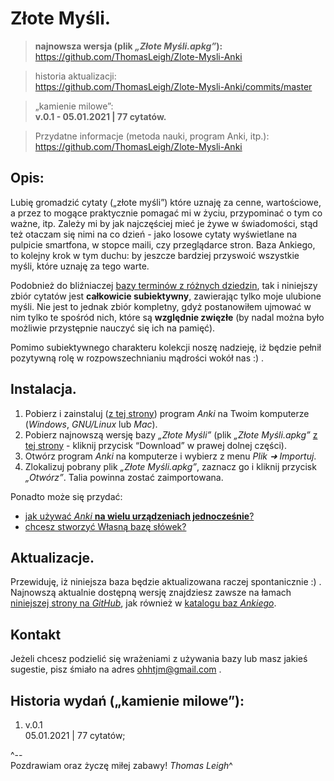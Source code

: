 Złote Myśli.
=======================

> **najnowsza wersja (plik *„Złote Myśli.apkg”*):**   
https://github.com/ThomasLeigh/Zlote-Mysli-Anki

> historia aktualizacji:   
https://github.com/ThomasLeigh/Zlote-Mysli-Anki/commits/master

> „kamienie milowe”:  
**v.0.1 - 05.01.2021 | 77 cytatów.**  

> Przydatne informacje (metoda nauki, program Anki, itp.):    
https://github.com/ThomasLeigh/Zlote-Mysli-Anki



## Opis:
Lubię gromadzić cytaty („złote myśli”) które uznaję za cenne, wartościowe, a przez to mogące praktycznie pomagać mi w życiu, przypominać o tym co ważne, itp. Zależy mi by jak najczęściej mieć je żywe w świadomości, stąd też otaczam się nimi na co dzień - jako losowe cytaty wyświetlane na pulpicie smartfona, w stopce maili, czy przeglądarce stron. Baza Ankiego, to kolejny krok w tym duchu: by jeszcze bardziej przyswoić wszystkie myśli, które uznaję za tego warte.

Podobnież do bliźniaczej 	[bazy terminów z różnych dziedzin][8], tak i niniejszy zbiór cytatów jest **całkowicie subiektywny**, zawierając tylko moje ulubione myśli. Nie jest to jednak zbiór kompletny, gdyż postanowiłem ujmować w nim tylko te spośród nich, które są **względnie zwięzłe** (by nadal można było możliwie przystępnie nauczyć się ich na pamięć).

Pomimo subiektywnego charakteru kolekcji noszę nadzieję, iż będzie pełnił pozytywną rolę w rozpowszechnianiu mądrości wokół nas :) .


## Instalacja.
1. Pobierz i zainstaluj ([z tej strony][7]) program *Anki* na Twoim komputerze (*Windows*, *GNU/Linux* lub *Mac*).
2. Pobierz najnowszą wersję bazy *„Złote Myśli”* (plik *„Złote Myśli.apkg”* [z tej strony][6] - kliknij przycisk “Download” w prawej dolnej części).
3. Otwórz program *Anki* na komputerze i wybierz z menu *Plik ➜ Importuj*.
4. Zlokalizuj pobrany plik *„Złote Myśli.apkg”*, zaznacz go i kliknij przycisk *„Otwórz”*. Talia powinna zostać zaimportowana.


Ponadto może się przydać:
- [jak używać *Anki* **na wielu urządzeniach jednocześnie**?][4]
- [chcesz stworzyć Własną bazę słówek?][4]


## Aktualizacje.
Przewiduję, iż niniejsza baza będzie aktualizowana raczej spontanicznie :) . Najnowszą aktualnie dostępną wersję znajdziesz zawsze na łamach [niniejszej strony na *GitHub*][6], jak również w [katalogu baz *Ankiego*][5].


## Kontakt
Jeżeli chcesz podzielić się wrażeniami z używania bazy lub masz jakieś sugestie, pisz śmiało na adres <ohhtjm@gmail.com> .


## Historia wydań („kamienie milowe”):
1. v.0.1  
05.01.2021 | 77 cytatów;



^--  
Pozdrawiam oraz życzę miłej zabawy!
*Thomas Leigh*^



[1]: http://thomascafepodcast.blogspot.com/2016/12/sposob-na-przyswajanie-nowego-sownictwa.html#post
	"Sposób na przyswajanie nowego słownictwa."

[2]: http://thomascafepodcast.blogspot.com/2016/12/co-najbardziej-pomaga-mi-w-nauce-jezyka.html#post
	"Co najbardziej pomaga Mi w nauce języka?"

[3]: http://moliumpodcast.blogspot.com/2015/11/molium-10-dolores-cannon-poszerzanie.html#post
	"O Ankim w audycji Molium."

[4]: http://moliumpodcast.blogspot.com/2015/10/poszerzaj-swoj-zasob-sownictwa-z-anki.html#post

[5]: https://ankiweb.net/shared/decks/Z%C5%82ote%20My%C5%9Bli
	
[6]: https://github.com/ThomasLeigh/Zlote-Mysli-Anki/raw/master/Z%C5%82ote%20My%C5%9Bli.apkg

[7]: https://apps.ankiweb.net#download

[8]: https://github.com/ThomasLeigh/PoszerzajSlownictwo
